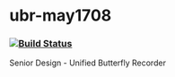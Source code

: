 # ubr-may1708
### [![Build Status](https://travis-ci.com/gtharris/ubr-may1708.svg?token=pCarmKjxsHU9EuwtcrZV&branch=master)](https://travis-ci.com/gtharris/ubr-may1708)
Senior Design - Unified Butterfly Recorder
